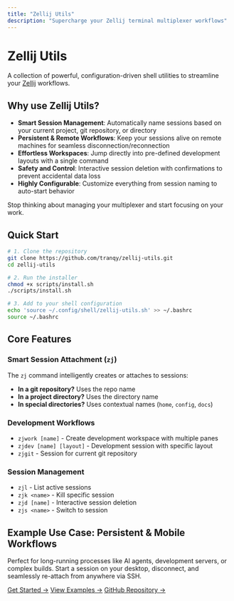 ```yaml
---
title: "Zellij Utils"
description: "Supercharge your Zellij terminal multiplexer workflows"
---
```


# Zellij Utils

A collection of powerful, configuration-driven shell utilities to streamline your [Zellij](https://github.com/zellij-org/zellij) workflows.

## Why use Zellij Utils?

- **Smart Session Management**: Automatically name sessions based on your current project, git repository, or directory
- **Persistent & Remote Workflows**: Keep your sessions alive on remote machines for seamless disconnection/reconnection
- **Effortless Workspaces**: Jump directly into pre-defined development layouts with a single command
- **Safety and Control**: Interactive session deletion with confirmations to prevent accidental data loss
- **Highly Configurable**: Customize everything from session naming to auto-start behavior

Stop thinking about managing your multiplexer and start focusing on your work.

## Quick Start

```bash
# 1. Clone the repository
git clone https://github.com/tranqy/zellij-utils.git
cd zellij-utils

# 2. Run the installer
chmod +x scripts/install.sh
./scripts/install.sh

# 3. Add to your shell configuration
echo 'source ~/.config/shell/zellij-utils.sh' >> ~/.bashrc
source ~/.bashrc
```

## Core Features

### Smart Session Attachment (`zj`)

The `zj` command intelligently creates or attaches to sessions:

- **In a git repository?** Uses the repo name
- **In a project directory?** Uses the directory name  
- **In special directories?** Uses contextual names (`home`, `config`, `docs`)

### Development Workflows

- `zjwork [name]` - Create development workspace with multiple panes
- `zjdev [name] [layout]` - Development session with specific layout
- `zjgit` - Session for current git repository

### Session Management

- `zjl` - List active sessions
- `zjk <name>` - Kill specific session
- `zjd [name]` - Interactive session deletion
- `zjs <name>` - Switch to session

## Example Use Case: Persistent & Mobile Workflows

Perfect for long-running processes like AI agents, development servers, or complex builds. Start a session on your desktop, disconnect, and seamlessly re-attach from anywhere via SSH.

[Get Started →](/guides/quick-start/)
[View Examples →](/guides/examples/)
[GitHub Repository →](https://github.com/tranqy/zellij-utils)